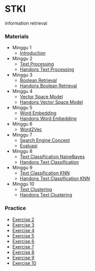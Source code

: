 # STKI
information retrieval

### Materials
- Minggu 1
    - [Introduction](materials/minggu1/Pertemuan%201%20-%20Pengenalan%20Sistem%20Temu%20Kembali%20Informasi.pdf)
- Minggu 2
    - [Text Processing](materials/minggu2/Pertemuan%202.2%20-%20Dokumen%20Preprocessing.pdf)
    - [Handons Text Processing](materials/minggu2/textProcessing)
- Minggu 3
    - [Boolean Retrieval](materials/minggu3/Pertemuan%203.2%20-%20Model%20STKI%20dengan%20Boolean%20Model.pdf)
    - [Handons Boolean Retrieval](practice/ex2/BooleanModel.ipynb)
- Minggu 4
    - [Vector Space Model](materials/minggu4/Pertemuan%204%20-%20Model%20STKI%20-%20Vector%20Space%20Model.pdf)
    - [Handons Vector Space Model](materials/minggu4/handsons/)
- Minggu 5
    - [Word Embedding](materials/minggu5/wordEmbedding)
    - [Handons Word Embedding](materials/minggu5/wordEmbedding/Word%20Embedding.ipynb)
- Minggu 6
    - [Word2Vec](materials/minggu6/word2vec)
- Minggu 7
    - [Search Engine Concept](materials/minggu7/Search%20Engine%20Concept.pdf)
    - [Evaluasi](materials/minggu7/Evaluasi.pdf)
- Minggu 8
    - [Text Classification NaiveBayes](materials/minggu8/Pertemuan%208.2%20-%20Klasifikasi%20Dokumen%20dengan%20Naive%20Bayes.pdf)
    - [Handons Text Classification](materials/minggu8/handson/)
- Minggu 9
    - [Text Classification KNN](materials/minggu9/Pertemuan%209.2%20-%20Klasifikasi%20Dokumen%20dengan%20K-Nearest%20Neighbor.pdf)
    - [Handons Text Classification KNN](materials/minggu9/handson/)
- Minggu 10
    - [Text Clustering](materials/minggu10/Klastering%20Dokumen%20dengan%20K-Means.pdf)
    - [Handons Text Clustering](materials/minggu10/handsons/)


### Practice
- [Exercise 2](practice/ex2)
- [Exercise 3](practice/ex3)
- [Exercise 4](practice/ex4)
- [Exercise 5](practice/ex5)
- [Exercise 6](practice/ex6)
- [Exercise 7](practice/ex7)
- [Exercise 8](practice/ex8)
- [Exercise 9](practice/ex9)
- [Exercise 10](practice/ex10)
